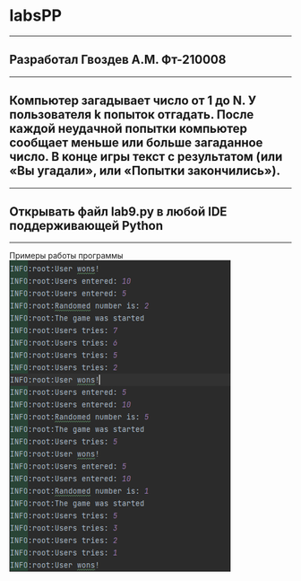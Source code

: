 # labsPP
___
Разработал Гвоздев А.М. Фт-210008
---
---
Компьютер загадывает число от 1 до N. У пользователя k попыток отгадать. После каждой неудачной попытки компьютер сообщает меньше или больше загаданное число. В конце игры текст с результатом (или «Вы угадали», или «Попытки закончились»). 
---
---
Открывать файл lab9.py в любой IDE поддерживающей Python
---
---
Примеры работы программы
![img_1.png](img_1.png)